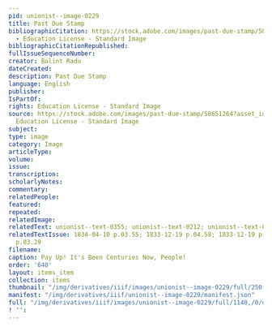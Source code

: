 ```yaml
---
pid: unionist--image-0229
title: Past Due Stamp
bibliographicCitation: https://stock.adobe.com/images/past-due-stamp/58651264?asset_id=58651264
  - Education License - Standard Image
bibliographicCitationRepublished: 
fullIssueSequenceNumber: 
creator: Balint Radu
dateCreated: 
description: Past Due Stamp
language: English
publisher: 
IsPartOf: 
rights: Education License - Standard Image
source: https://stock.adobe.com/images/past-due-stamp/58651264?asset_id=58651264 -
  Education License - Standard Image
subject: 
type: image
category: Image
articleType: 
volume: 
issue: 
transcription: 
scholarlyNotes: 
commentary: 
relatedPeople: 
featured: 
repeated: 
relatedImage: 
relatedText: unionist--text-0355; unionist--text-0212; unionist--text-0224; unionist--text-0265
relatedTextIssue: 1834-04-10 p.03.55; 1833-12-19 p.04.58; 1833-12-19 p.04.70; 1834-03-13
  p.03.29
filename: 
caption: Pay Up! It's Been Centuries Now, People!
order: '640'
layout: items_item
collection: items
thumbnail: "/img/derivatives/iiif/images/unionist--image-0229/full/250,/0/default.jpg"
manifest: "/img/derivatives/iiif/unionist--image-0229/manifest.json"
full: "/img/derivatives/iiif/images/unionist--image-0229/full/1140,/0/default.jpg"
! '': 
---
```

